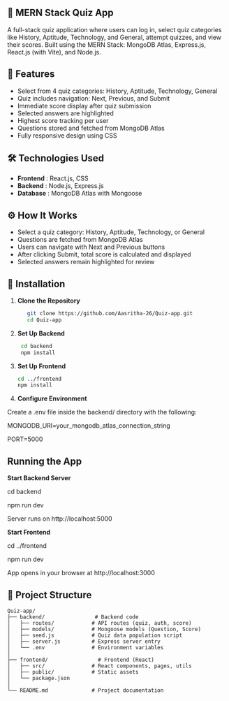 ## 🧠 MERN Stack Quiz App

A full-stack quiz application where users can log in, select quiz categories like History, Aptitude, Technology, and General, attempt quizzes, and view their scores. Built using the MERN Stack: MongoDB Atlas, Express.js, React.js (with Vite), and Node.js.

## 🚀 Features
- Select from 4 quiz categories: History, Aptitude, Technology, General
- Quiz includes navigation: Next, Previous, and Submit
- Immediate score display after quiz submission
- Selected answers are highlighted
- Highest score tracking per user
- Questions stored and fetched from MongoDB Atlas
- Fully responsive design using CSS

## 🛠️ Technologies Used
- **Frontend** : React.js, CSS
- **Backend** : Node.js, Express.js
- **Database** : MongoDB Atlas with Mongoose
  
## ⚙️ How It Works
- Select a quiz category: History, Aptitude, Technology, or General
- Questions are fetched from MongoDB Atlas
- Users can navigate with Next and Previous buttons
- After clicking Submit, total score is calculated and displayed
- Selected answers remain highlighted for review

## 🔧 Installation
1. **Clone the Repository**
     ```bash
        git clone https://github.com/Aasritha-26/Quiz-app.git
        cd Quiz-app
2. **Set Up Backend**
   ```bash
    cd backend
    npm install
   
3. **Set Up Frontend**
    ```bash
    cd ../frontend
    npm install
   
4. **Configure Environment**

Create a .env file inside the backend/ directory with the following:

  MONGODB_URI=your_mongodb_atlas_connection_string
  
  PORT=5000

## Running the App

**Start Backend Server**

cd backend

npm run dev

Server runs on http://localhost:5000

**Start Frontend**

cd ../frontend

npm run dev

App opens in your browser at http://localhost:3000

## 📂 Project Structure
```
Quiz-app/
├── backend/                # Backend code
│   ├── routes/            # API routes (quiz, auth, score)
│   ├── models/            # Mongoose models (Question, Score)
│   ├── seed.js            # Quiz data population script
│   ├── server.js          # Express server entry
│   └── .env               # Environment variables
│
├── frontend/                # Frontend (React)
│   ├── src/               # React components, pages, utils
│   ├── public/            # Static assets
│   └── package.json
│
└── README.md              # Project documentation



